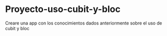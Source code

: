 # Proyecto-uso-cubit-y-bloc
Creare una app con los conocimientos dados anteriormente sobre el uso de cubit y bloc
